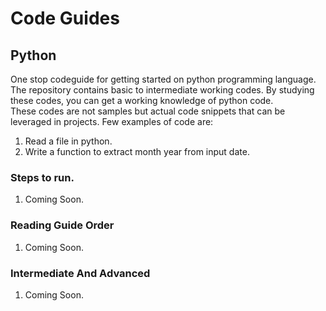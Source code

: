 
# Code Guides
## Python
One stop codeguide for getting started on python programming language.  
The repository contains basic to intermediate working codes.
By studying these codes, you can get a working knowledge of python code.  
These codes are not samples but actual code snippets that can be leveraged in projects.
Few examples of code are:  
1. Read a file in python.
2. Write a function to extract month year from input date.

### Steps to run.
1. Coming Soon.

### Reading Guide Order
1. Coming Soon.

### Intermediate And Advanced
1. Coming Soon.
